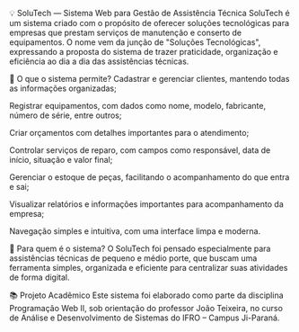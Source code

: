 💡 SoluTech — Sistema Web para Gestão de Assistência Técnica
SoluTech é um sistema criado com o propósito de oferecer soluções tecnológicas para empresas que prestam serviços de manutenção e conserto de equipamentos. O nome vem da junção de "Soluções Tecnológicas", expressando a proposta do sistema de trazer praticidade, organização e eficiência ao dia a dia das assistências técnicas.

📌 O que o sistema permite?
Cadastrar e gerenciar clientes, mantendo todas as informações organizadas;

Registrar equipamentos, com dados como nome, modelo, fabricante, número de série, entre outros;

Criar orçamentos com detalhes importantes para o atendimento;

Controlar serviços de reparo, com campos como responsável, data de início, situação e valor final;

Gerenciar o estoque de peças, facilitando o acompanhamento do que entra e sai;

Visualizar relatórios e informações importantes para acompanhamento da empresa;

Navegação simples e intuitiva, com uma interface limpa e moderna.

🎯 Para quem é o sistema?
O SoluTech foi pensado especialmente para assistências técnicas de pequeno e médio porte, que buscam uma ferramenta simples, organizada e eficiente para centralizar suas atividades de forma digital.

📚 Projeto Acadêmico
Este sistema foi elaborado como parte da disciplina Programação Web II, sob orientação do professor João Teixeira, no curso de Análise e Desenvolvimento de Sistemas do IFRO – Campus Ji-Paraná.